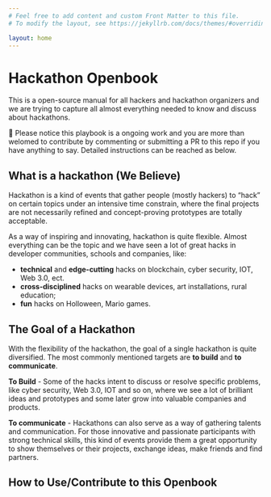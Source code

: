 ```yaml
---
# Feel free to add content and custom Front Matter to this file.
# To modify the layout, see https://jekyllrb.com/docs/themes/#overriding-theme-defaults

layout: home
---
```


# Hackathon Openbook

This is a open-source manual for all hackers and hackathon organizers and we are trying to capture all almost everything needed to know and discuss about hackathons.

🎉 Please notice this playbook is a ongoing work and you are more than welomed to contribute by commenting or submitting a PR to this repo if you have anything to say. Detailed instructions can be reached as below.


## What is a hackathon (We Believe)

Hackathon is a kind of events that gather people (mostly hackers) to “hack” on certain topics under an intensive time constrain, where the final projects are not necessarily refined and concept-proving prototypes are totally acceptable.

As a way of inspiring and innovating, hackathon is quite flexible. Almost everything can be the topic and we have seen a lot of great hacks in developer communities, schools and companies, like:

- **technical** and **edge-cutting** hacks on blockchain, cyber security, IOT, Web 3.0, ect.
- **cross-disciplined** hacks on wearable devices, art installations, rural education;
- **fun** hacks on Holloween, Mario games.


## The Goal of a Hackathon

With the flexibility of the hackathon, the goal of a single hackathon is quite diversified. The most commonly mentioned targets are **to build** and **to communicate**.

**To Build** - Some of the hacks intent to discuss or resolve specific problems, like cyber security, Web 3.0, IOT and so on, where we see a lot of brilliant ideas and prototypes and some later grow into valuable companies and products. 

**To communicate** - Hackathons can also serve as a way of gathering talents and communication. For those innovative and passionate participants with strong technical skills, this kind of events provide them a great opportunity to show themselves or their projects, exchange ideas, make friends and find partners.


## How to Use/Contribute to this Openbook



